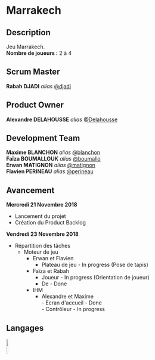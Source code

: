 # Marrakech 
## Description
Jeu Marrakech.  
**Nombre de joueurs :** 2 à 4

## Scrum Master
**Rabah DJADI** _alias_ [@djadi](https://dwarves.iut-fbleau.fr/git/djadi)  

## Product Owner  
**Alexandre DELAHOUSSE** _alias_ [@Delahousse](https://dwarves.iut-fbleau.fr/git/delahous)  

## Development Team
**Maxime BLANCHON** _alias_ [@blanchon](https://dwarves.iut-fbleau.fr/git/blanchon)  
**Faïza BOUMALLOUK** _alias_ [@boumallo](https://dwarves.iut-fbleau.fr/git/boumallo)     
**Erwan MATIGNON** _alias_ [@matignon](https://dwarves.iut-fbleau.fr/git/matignon)  
**Flavien PERINEAU** _alias_ [@perineau](https://dwarves.iut-fbleau.fr/git/perineau)  

## Avancement
**Mercredi 21 Novembre 2018**     
- Lancement du projet  
- Création du Product Backlog
  
**Vendredi 23 Novembre 2018**  
- Répartition des tâches
  - Moteur de jeu  
      - Erwan et Flavien    
          - Plateau de jeu - In progress (Pose de tapis)       
       - Faïza et Rabah   
         - Joueur - In progress (Orientation de joueur)   
         - De - Done  
    - IHM  
        - Alexandre et Maxime     
              - Ecran d'accueil - Done  
              - Contrôleur - In progress 

## Langages
[<img src="https://camo.githubusercontent.com/0fb6c3a56d588875bbab00cbc267f4ef85ea0c23/68747470733a2f2f75706c6f61642e77696b696d656469612e6f72672f77696b6970656469612f656e2f7468756d622f332f33302f4a6176615f70726f6772616d6d696e675f6c616e67756167655f6c6f676f2e7376672f33303070782d4a6176615f70726f6772616d6d696e675f6c616e67756167655f6c6f676f2e7376672e706e67" width="10%" height="10%">](https://www.java.com/)